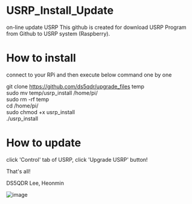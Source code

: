 # USRP_Install_Update
on-line update USRP
This github is created for download USRP Program from Github to USRP system (Raspberry).

# How to install 
  connect to your RPi and then execute below command one by one

  git clone https://github.com/ds5qdr/upgrade_files temp  
  sudo mv temp/usrp_install /home/pi/  
  sudo rm -rf temp  
  cd /home/pi/  
  sudo chmod +x usrp_install  
  ./usrp_install 
  


# How to update
  click 'Control' tab of USRP, click 'Upgrade USRP' button!


That's all!


DS5QDR Lee, Heonmin

![image](https://user-images.githubusercontent.com/64110724/117846280-4075f480-b2bc-11eb-9779-f75359d5cf1e.png)
